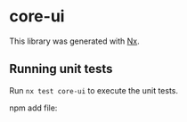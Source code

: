 # core-ui

This library was generated with [Nx](https://nx.dev).

## Running unit tests

Run `nx test core-ui` to execute the unit tests.

npm add file:<path-to-folder>
